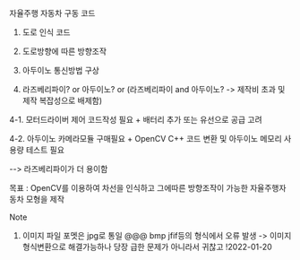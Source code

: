 자율주행 자동차 구동 코드

1. 도로 인식 코드

2. 도로방향에 따른 방향조작

3. 아두이노 통신방법 구상

4. 라즈베리파이? or 아두이노? or (라즈베리파이 and 아두이노? -> 제작비 초과 및 제작 복잡성으로 배제함)

4-1. 모터드라이버 제어 코드작성 필요 + 배터리 추가 또는 유선으로 공급 고려

4-2. 아두이노 카메라모듈 구매필요 + OpenCV C++ 코드 변환 및 아두이노 메모리 사용량 테스트 필요

--> 라즈베리파이가 더 용이함

목표 : OpenCV를 이용하여 차선을 인식하고 그에따른 방향조작이 가능한 자율주행자동차 모형을 제작


Note

1. 이미지 파일 포멧은 jpg로 통일 @@@ bmp jfif등의 형식에서 오류 발생 -> 이미지 형식변환으로 해결가능하나 당장 급한 문제가 아니라서 귀찮고 !2022-01-20
